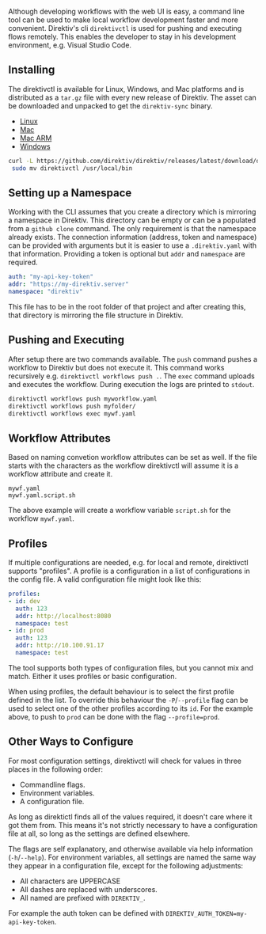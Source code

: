 Although developing workflows with the web UI is easy, a command line tool can be used to make local workflow development faster and more convenient. Direktiv's cli `direktivctl` is used for pushing and executing flows remotely. This enables the developer to stay in his development environment, e.g. Visual Studio Code. 

## Installing 

The direktivctl is available for Linux, Windows, and Mac platforms and is distributed as a `tar.gz` file with every new release of Direktiv. The asset can be downloaded and unpacked to get the `direktiv-sync` binary.

- [Linux](https://github.com/direktiv/direktiv/releases/latest/download/direktivctl_amd64.tar.gz)
- [Mac](https://github.com/direktiv/direktiv/releases/latest/download/direktivctl_darwin.tar.gz)
- [Mac ARM](https://github.com/direktiv/direktiv/releases/latest/download/direktivctl_darwin_arm64.tar.gz)
- [Windows](https://github.com/direktiv/direktiv/releases/latest/download/direktivctl_windows.tar.gz)


```sh title="Linux Installation Example"
curl -L https://github.com/direktiv/direktiv/releases/latest/download/direktivctl_amd64.tar.gz | tar -xz && \
 sudo mv direktivctl /usr/local/bin
```

## Setting up a Namespace

Working with the CLI assumes that you create a directory which is mirroring a namespace in Direktiv. This directory can be empty or can be a populated from a `github clone` command. The only requirement is that the namespace already exists. The connection information (address, token and namespace) can be provided with arguments but it is easier to use a `.direktiv.yaml` with that information. Providing a token is optional but `addr` and `namespace` are required.

```yaml title="Example .direktiv.yaml"
auth: "my-api-key-token"
addr: "https://my-direktiv.server"
namespace: "direktiv"
```

This file has to be in the root folder of that project and after creating this, that directory is mirroring the file structure in Direktiv.

## Pushing and Executing

After setup there are two commands available. The `push` command pushes a workflow to Direktiv but does not execute it. This command works recursively e.g. `direktivctl workflows push .`. The `exec` command uploads and executes the workflow. During execution the logs are printed to `stdout`.

```sh title="CLI Examples"
direktivctl workflows push myworkflow.yaml
direktivctl workflows push myfolder/
direktivctl workflows exec mywf.yaml
```

## Workflow Attributes

Based on naming convetion workflow attributes can be set as well. If the file starts with the characters as the workflow direktivctl will assume it is a workflow attribute and create it. 

```
mywf.yaml
mywf.yaml.script.sh
```

The above example will create a workflow variable `script.sh` for the workflow `mywf.yaml`.

## Profiles

If multiple configurations are needed, e.g. for local and remote, direktivctl supports "profiles". A profile is a configuration in a list of configurations in the config file. A valid configuration file might look like this:

```yaml
profiles:
- id: dev
  auth: 123
  addr: http://localhost:8080
  namespace: test
- id: prod
  auth: 123
  addr: http://10.100.91.17
  namespace: test
```

The tool supports both types of configuration files, but you cannot mix and match. Either it uses profiles or basic configuration.

When using profiles, the default behaviour is to select the first profile defined in the list. To override this behaviour the `-P`/`--profile` flag can be used to select one of the other profiles according to its `id`. For the example above, to push to `prod` can be done with the flag `--profile=prod`.

## Other Ways to Configure

For most configuration settings, direktivctl will check for values in three places in the following order:

* Commandline flags.
* Environment variables.
* A configuration file.

As long as direktictl finds all of the values required, it doesn't care where it got them from. This means it's not strictly necessary to have a configuration file at all, so long as the settings are defined elsewhere.

The flags are self explanatory, and otherwise available via help information (`-h`/`--help`). For environment variables, all settings are named the same way they appear in a configuration file, except for the following adjustments:

* All characters are UPPERCASE
* All dashes are replaced with underscores.
* All named are prefixed with `DIREKTIV_`.

For example the auth token can be defined with `DIREKTIV_AUTH_TOKEN=my-api-key-token`.
